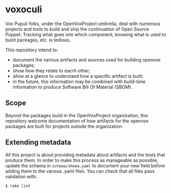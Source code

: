 # voxoculi

Vox Pupuli folks, under the OpenVoxProject umbrella, deal with numerous projects and tools to build and ship the continuation of Open Source Puppet.
Tracking what goes into which component, knowing what is used to build packages, etc. is tedious.

This repository intend to:
* document the various artifacts and sources used for building openvox packages;
* show how they relate to eacrh other;
* allow at a glance to understand how a specific artifact is built;
* in the future, this information may be combined with build-time information to produce Software Bill Of Material (SBOM).

## Scope

Beyond the packages build in the OpenVoxProject organization, this repository welcome documentation of how artifacts for the openvox packages are built for projects outisde the organization.

## Extending metadata

All this project is about providing metadata about artifacts and the tools that produce them.  In order to make this process as manageable as possible, update the schema in `schema/shema.yaml` to document your new field before adding them to the various .yaml files.  You can check that all files pass validation with:

```
$ rake lint
```
